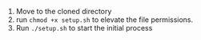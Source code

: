 1. Move to the cloned directory
2. run `chmod +x setup.sh` to elevate the file permissions.
3. Run `./setup.sh` to start the initial process
